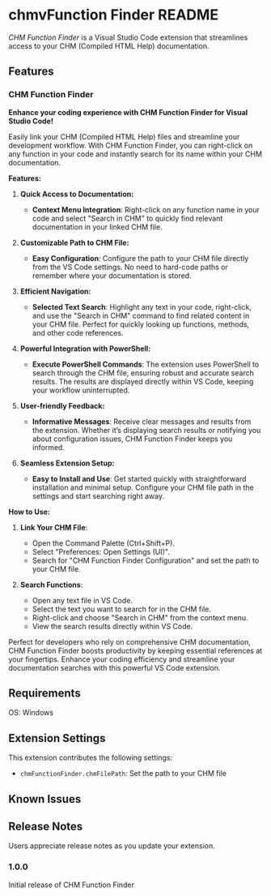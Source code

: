 # chmvFunction Finder README

*CHM Function Finder* is a Visual Studio Code extension that streamlines access to your CHM (Compiled HTML Help) documentation.

## Features

### CHM Function Finder

**Enhance your coding experience with CHM Function Finder for Visual Studio Code!**

Easily link your CHM (Compiled HTML Help) files and streamline your development workflow. With CHM Function Finder, you can right-click on any function in your code and instantly search for its name within your CHM documentation.

**Features:**

1. **Quick Access to Documentation:**
   - **Context Menu Integration**: Right-click on any function name in your code and select "Search in CHM" to quickly find relevant documentation in your linked CHM file.

2. **Customizable Path to CHM File:**
   - **Easy Configuration**: Configure the path to your CHM file directly from the VS Code settings. No need to hard-code paths or remember where your documentation is stored.

3. **Efficient Navigation:**
   - **Selected Text Search**: Highlight any text in your code, right-click, and use the "Search in CHM" command to find related content in your CHM file. Perfect for quickly looking up functions, methods, and other code references.

4. **Powerful Integration with PowerShell:**
   - **Execute PowerShell Commands**: The extension uses PowerShell to search through the CHM file, ensuring robust and accurate search results. The results are displayed directly within VS Code, keeping your workflow uninterrupted.

5. **User-friendly Feedback:**
   - **Informative Messages**: Receive clear messages and results from the extension. Whether it’s displaying search results or notifying you about configuration issues, CHM Function Finder keeps you informed.

6. **Seamless Extension Setup:**
   - **Easy to Install and Use**: Get started quickly with straightforward installation and minimal setup. Configure your CHM file path in the settings and start searching right away.

**How to Use:**

1. **Link Your CHM File**:
   - Open the Command Palette (Ctrl+Shift+P).
   - Select "Preferences: Open Settings (UI)".
   - Search for "CHM Function Finder Configuration" and set the path to your CHM file.

2. **Search Functions**:
   - Open any text file in VS Code.
   - Select the text you want to search for in the CHM file.
   - Right-click and choose "Search in CHM" from the context menu.
   - View the search results directly within VS Code.

Perfect for developers who rely on comprehensive CHM documentation, CHM Function Finder boosts productivity by keeping essential references at your fingertips. Enhance your coding efficiency and streamline your documentation searches with this powerful VS Code extension.

## Requirements

OS: Windows

## Extension Settings

This extension contributes the following settings:

* `chmFunctionFinder.chmFilePath`: Set the path to your CHM file

## Known Issues


## Release Notes

Users appreciate release notes as you update your extension.

### 1.0.0

Initial release of CHM Function Finder
